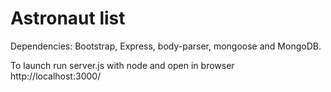 # Astronaut list

Dependencies: Bootstrap, Express, body-parser, mongoose and MongoDB.

To launch run server.js with node and open in browser http://localhost:3000/
